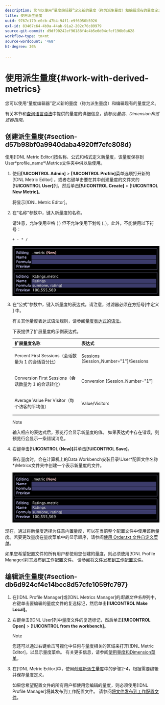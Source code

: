 ```yaml
---
description: 您可以使用“量度编辑器”定义新的量度（称为派生量度）和编辑现有的量度定义。
title: 使用派生量度
uuid: 9767c170-e0cb-47b4-94f1-e9f6950b5926
exl-id: 83467c64-4b9a-44ab-91a2-202c76c89979
source-git-commit: d9df90242ef96188f4e4b5e6d04cfef196b0a628
workflow-type: tm+mt
source-wordcount: '468'
ht-degree: 36%

---
```


# 使用派生量度{#work-with-derived-metrics}

您可以使用“量度编辑器”定义新的量度（称为派生量度）和编辑现有的量度定义。

有关本节和[查询语言语法](../../../../home/c-get-started/c-qry-lang-syntx/c-qry-lang-syntx.md#concept-15d1d3f5164a47d49468c5acb7299d9f)中提供的量度的详细信息，请参阅&#x200B;*量度、Dimension和过滤器指南*。

## 创建派生量度{#section-d57b98bf0a9940daba4920ff7efc808d}

使用[!DNL Metric Editor]按名称、公式和格式定义新量度，该量度保存到User\*profile_name*\Metrics文件夹中供以后使用。

1. 使用&#x200B;**[!UICONTROL Admin]** > **[!UICONTROL Profile]**&#x200B;菜单选项打开新的[!DNL Metric Editor] ，或者右键单击要在其中创建量度的文件夹的&#x200B;**[!UICONTROL User]**&#x200B;列，然后单击&#x200B;**[!UICONTROL Create]** > **[!UICONTROL New Metric]**。

   将显示[!DNL Metric Editor]。

1. 在“名称”参数中，键入新量度的名称。

   请注意，允许使用空格 ( ) 但不允许使用下划线 (_)。此外，不能使用以下符号：

   `+ - * /`

   ![](assets/vis_MetricEditor_NewAndEditing.png)

1. 在“公式”参数中，键入新量度的表达式。请注意，过滤器必须在方括号[中定义 ] 中。

   有关其他量度表达式语法规则，请参阅[量度表达式的语法](../../../../home/c-get-started/c-qry-lang-syntx/c-syntx-mtrc-exp.md#concept-bbf440a0307549e088df491b51b51d66)。

   下表提供了扩展量度的示例表达式。

   <table id="table_ED77997FC08F492490DCAC3C4153781C"> 
   <thead> 
   <tr> 
      <th colname="col1" class="entry"> 扩展量度名称 </th> 
      <th colname="col2" class="entry"> 表达式 </th> 
   </tr>
   </thead>
   <tbody> 
   <tr> 
      <td colname="col1"> <p>Percent First Sessions（会话数量为 1 的会话百分比） </p> </td> 
      <td colname="col2"> <p><span class="filepath"> Sessions [Session_Number="1"]/Sessions</span> </p> </td> 
   </tr> 
   <tr> 
      <td colname="col1"> <p>Conversion First Sessions（会话数量为 1 的会话转化） </p> </td> 
      <td colname="col2"> <p><span class="filepath"> Conversion [Session_Number="1"]</span> </p> </td> 
   </tr> 
   <tr> 
      <td colname="col1"> <p>Average Value Per Visitor（每个访客的平均值） </p> </td> 
      <td colname="col2"> <p><span class="filepath"> Value/Visitors</span> </p> </td> 
   </tr> 
   </tbody> 
   </table>

   >[!NOTE]
   >
   >输入相应的表达式后，预览行会显示新量度的值。 如果表达式中存在错误，则预览行会显示一条错误消息。

1. 右键单击&#x200B;**[!UICONTROL (New)]**&#x200B;并单击&#x200B;**[!UICONTROL Save]**。

   保存量度时，会在计算机上的Data Workbench安装目录\User\*配置文件名称*\Metrics文件夹中创建一个表示新量度的文件。

   ![](assets/vis_MetricEditor_NewAndEditing.png)

现在，通过将新量度选择为任意内置量度，可以在当前整个配置文件中使用该新量度。若要更改量度在量度菜单中的显示顺序，请参阅[使用 Order.txt 文件自定义菜单](../../../../home/c-get-started/c-intf-anlys-ftrs/c-ctm-menus/t-cstm-menus-ordr-files.md#task-a391800a8dd444deb3e1516d5189f999)。

如果您希望配置文件的所有用户都使用您创建的量度，则必须使用[!DNL Profile Manager]将其发布到工作配置文件。 请参阅[将文件发布到工作配置文件](../../../../home/c-get-started/c-admin-intrf/c-prof-mgr/t-pub-files-wkg-prof.md#task-a0106e010c834d16bd60eef4721b6af9)。

## 编辑派生量度{#section-db6d924cf4e14bcc8d57cfe1059fc797}

1. 在[!DNL Profile Manager]或[!DNL Metrics Manager]的&#x200B;*配置文件名称*&#x200B;列中，右键单击要编辑的量度文件的复选标记，然后单击&#x200B;**[!UICONTROL Make Local]**。
1. 右键单击[!DNL User]列中量度文件的复选标记，然后单击&#x200B;**[!UICONTROL Open]** > **[!UICONTROL from the workbench]**。

   >[!NOTE]
   >
   >您还可以通过右键单击可视化中任何与量度相关的区域来打开[!DNL Metric Editor]，以显示量度菜单。 有关更多信息，请参阅[使用量度和Dimension菜单](../../../../home/c-get-started/c-vis/c-met-dim-menus.md#concept-50f07ae47c3e4f94ad7d3d7f8293ccac)。

1. 在[!DNL Metric Editor]中，使用[创建新派生量度](../../../../home/c-get-started/c-admin-intrf/c-prof-mgr/c-drvd-mtrcs.md#section-d57b98bf0a9940daba4920ff7efc808d)中的步骤2-4，根据需要编辑并保存量度定义。

   如果您希望配置文件的所有用户都使用您编辑的量度，则必须使用[!DNL Profile Manager]将其发布到工作配置文件。 请参阅[将文件发布到工作配置文件](../../../../home/c-get-started/c-admin-intrf/c-prof-mgr/t-pub-files-wkg-prof.md#task-a0106e010c834d16bd60eef4721b6af9)。
